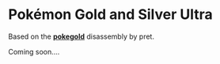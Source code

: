 # Pokémon Gold and Silver Ultra

Based on the [**pokegold**](https://github.com/pret/pokegold) disassembly by pret.

Coming soon....
